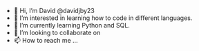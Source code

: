 - 👋 Hi, I’m David @davidjby23
- 👀 I’m interested in learning how to code in different languages.
- 🌱 I’m currently learning Python and SQL.
- 💞️ I’m looking to collaborate on 
- 📫 How to reach me ...

<!---
davidjby23/davidjby23 is a ✨ special ✨ repository because its `README.md` (this file) appears on your GitHub profile.
You can click the Preview link to take a look at your changes.
--->

